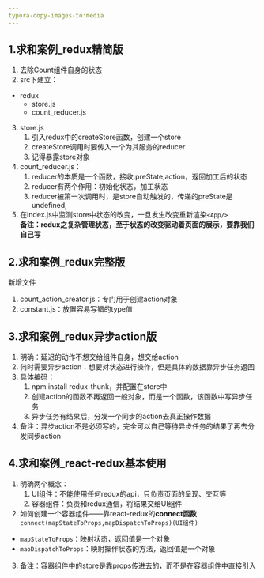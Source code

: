 ```yaml
---
typora-copy-images-to:media
---
```

## 1.求和案例_redux精简版
1. 去除Count组件自身的状态
2. src下建立：
- redux
   - store.js
   - count_reducer.js
3. store.js
   1. 引入redux中的createStore函数，创建一个store
   2. createStore调用时要传入一个为其服务的reducer
   3. 记得暴露store对象
4. count_reducer.js：
   1. reducer的本质是一个函数，接收:preState,action，返回加工后的状态
   2. reducer有两个作用：初始化状态，加工状态
   3. reducer被第一次调用时，是store自动触发的，传递的preState是undefined,
5. 在index.js中监测store中状态的改变，一旦发生改变重新渲染```<App/>```<br/>
**备注：redux之复杂管理状态，至于状态的改变驱动着页面的展示，要靠我们自己写**

## 2.求和案例_redux完整版
新增文件
1. count_action_creator.js：专门用于创建action对象
2. constant.js：放置容易写错的type值

## 3.求和案例_redux异步action版
1. 明确：延迟的动作不想交给组件自身，想交给action
2. 何时需要异步action：想要对状态进行操作，但是具体的数据靠异步任务返回
3. 具体编码：
   1. npm install redux-thunk，并配置在store中
   2. 创建action的函数不再返回一般对象，而是一个函数，该函数中写异步任务
   3. 异步任务有结果后，分发一个同步的action去真正操作数据
4. 备注：异步action不是必须写的，完全可以自己等待异步任务的结果了再去分发同步action

## 4.求和案例_react-redux基本使用
1. 明确两个概念：
   1. UI组件：不能使用任何redux的api，只负责页面的呈现、交互等
   2. 容器组件：负责和redux通信，将结果交给UI组件
2. 如何创建一个容器组件——靠react-redux的**connect函数**
```connect(mapStateToProps,mapDispatchToProps)(UI组件)```
- ```mapStateToProps```：映射状态，返回值是一个对象
- ```maoDispatchToProps```：映射操作状态的方法，返回值是一个对象
3. 备注：容器组件中的store是靠props传进去的，而不是在容器组件中直接引入
